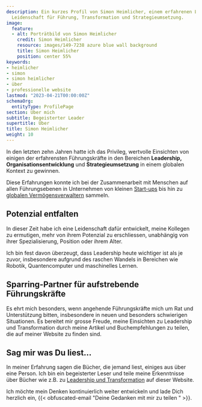 ```yaml
---
description: Ein kurzes Profil von Simon Heimlicher, einem erfahrenen Leader mit einer
  Leidenschaft für Führung, Transformation und Strategieumsetzung.
image:
  feature:
  - alt: Porträtbild von Simon Heimlicher
    credit: Simon Heimlicher
    resource: images/149-7238 azure blue wall background
    title: Simon Heimlicher
    position: center 55%
keywords:
- heimlicher
- simon
- simon heimlicher
- über
- professionelle website
lastmod: "2023-04-21T00:00:00Z"
schemaOrg:
  entityType: ProfilePage
section: Über mich
subtitle: Begeisterter Leader
supertitle: Über
title: Simon Heimlicher
weight: 10
---
```


In den letzten zehn Jahren hatte ich das Privileg, wertvolle Einsichten von einigen der erfahrensten Führungskräfte in den Bereichen **Leadership,** **Organisationsentwicklung** und **Strategieumsetzung** in einem globalen Kontext zu gewinnen.

Diese Erfahrungen konnte ich bei der Zusammenarbeit mit Menschen auf allen Führungsebenen in Unternehmen von kleinen [Start-ups](https://stimmt.ch/) bis hin zu [globalen Vermögensverwaltern](https://www.ubs.com/) sammeln.

## Potenzial entfalten

In dieser Zeit habe ich eine Leidenschaft dafür entwickelt, meine Kollegen zu ermutigen, mehr von ihrem Potenzial zu erschliessen, unabhängig von ihrer Spezialisierung, Position oder ihrem Alter.

Ich bin fest davon überzeugt, dass Leadership heute wichtiger ist als je zuvor, insbesondere aufgrund des raschen Wandels in Bereichen wie Robotik, Quantencomputer und maschinelles Lernen.

## Sparring-Partner für aufstrebende Führungskräfte

Es ehrt mich besonders, wenn angehende Führungskräfte mich um Rat und Unterstützung bitten, insbesondere in neuen und besonders schwierigen Situationen. Es bereitet mir grosse Freude, meine Einsichten zu Leadership und Transformation durch meine Artikel und Buchempfehlungen zu teilen, die auf meiner Website zu finden sind.

## Sag mir was Du liest...

In meiner Erfahrung sagen die Bücher, die jemand liest, einiges aus über eine Person. Ich bin ein begeisterter Leser und teile meine Erkenntnisse über Bücher wie z.B. zu [Leadership und Transformation](/categories/book) auf dieser Website. 

Ich möchte mein Denken kontinuierlich weiter entwickeln und lade Dich herzlich ein, {{< obfuscated-email "Deine Gedanken mit mir zu teilen " >}}.
